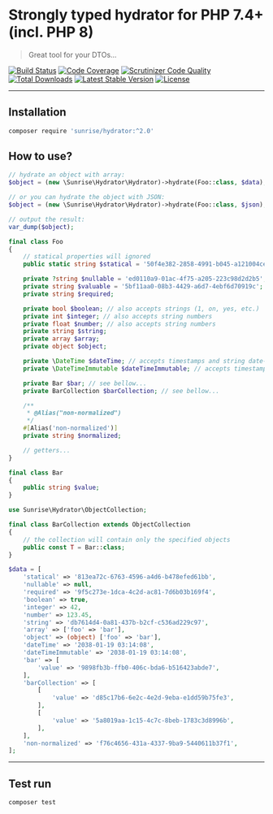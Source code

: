 # Strongly typed hydrator for PHP 7.4+ (incl. PHP 8)

> Great tool for your DTOs...

[![Build Status](https://circleci.com/gh/sunrise-php/hydrator.svg?style=shield)](https://circleci.com/gh/sunrise-php/hydrator)
[![Code Coverage](https://scrutinizer-ci.com/g/sunrise-php/hydrator/badges/coverage.png?b=main)](https://scrutinizer-ci.com/g/sunrise-php/hydrator/?branch=main)
[![Scrutinizer Code Quality](https://scrutinizer-ci.com/g/sunrise-php/hydrator/badges/quality-score.png?b=main)](https://scrutinizer-ci.com/g/sunrise-php/hydrator/?branch=main)
[![Total Downloads](https://poser.pugx.org/sunrise/hydrator/downloads?format=flat)](https://packagist.org/packages/sunrise/hydrator)
[![Latest Stable Version](https://poser.pugx.org/sunrise/hydrator/v/stable?format=flat)](https://packagist.org/packages/sunrise/hydrator)
[![License](https://poser.pugx.org/sunrise/hydrator/license?format=flat)](https://packagist.org/packages/sunrise/hydrator)

---

## Installation

```bash
composer require 'sunrise/hydrator:^2.0'
```

## How to use?

```php
// hydrate an object with array:
$object = (new \Sunrise\Hydrator\Hydrator)->hydrate(Foo::class, $data);

// or you can hydrate the object with JSON:
$object = (new \Sunrise\Hydrator\Hydrator)->hydrate(Foo::class, $json);

// output the result:
var_dump($object);
```

```php
final class Foo
{
    // statical properties will ignored
    public static string $statical = '50f4e382-2858-4991-b045-a121004cec80';

    private ?string $nullable = 'ed0110a9-01ac-4f75-a205-223c98d2d2b5';
    private string $valuable = '5bf11aa0-08b3-4429-a6d7-4ebf6d70919c';
    private string $required;

    private bool $boolean; // also accepts strings (1, on, yes, etc.)
    private int $integer; // also accepts string numbers
    private float $number; // also accepts string numbers
    private string $string;
    private array $array;
    private object $object;

    private \DateTime $dateTime; // accepts timestamps and string date-time
    private \DateTimeImmutable $dateTimeImmutable; // accepts timestamps and string date-time

    private Bar $bar; // see bellow...
    private BarCollection $barCollection; // see bellow...

    /**
     * @Alias("non-normalized")
     */
    #[Alias('non-normalized')]
    private string $normalized;

    // getters...
}
```

```php
final class Bar
{
    public string $value;
}
```

```php
use Sunrise\Hydrator\ObjectCollection;

final class BarCollection extends ObjectCollection
{
    // the collection will contain only the specified objects
    public const T = Bar::class;
}
```

```php
$data = [
    'statical' => '813ea72c-6763-4596-a4d6-b478efed61bb',
    'nullable' => null,
    'required' => '9f5c273e-1dca-4c2d-ac81-7d6b03b169f4',
    'boolean' => true,
    'integer' => 42,
    'number' => 123.45,
    'string' => 'db7614d4-0a81-437b-b2cf-c536ad229c97',
    'array' => ['foo' => 'bar'],
    'object' => (object) ['foo' => 'bar'],
    'dateTime' => '2038-01-19 03:14:08',
    'dateTimeImmutable' => '2038-01-19 03:14:08',
    'bar' => [
        'value' => '9898fb3b-ffb0-406c-bda6-b516423abde7',
    ],
    'barCollection' => [
        [
            'value' => 'd85c17b6-6e2c-4e2d-9eba-e1dd59b75fe3',
        ],
        [
            'value' => '5a8019aa-1c15-4c7c-8beb-1783c3d8996b',
        ],
    ],
    'non-normalized' => 'f76c4656-431a-4337-9ba9-5440611b37f1',
];
```

---

## Test run

```bash
composer test
```
